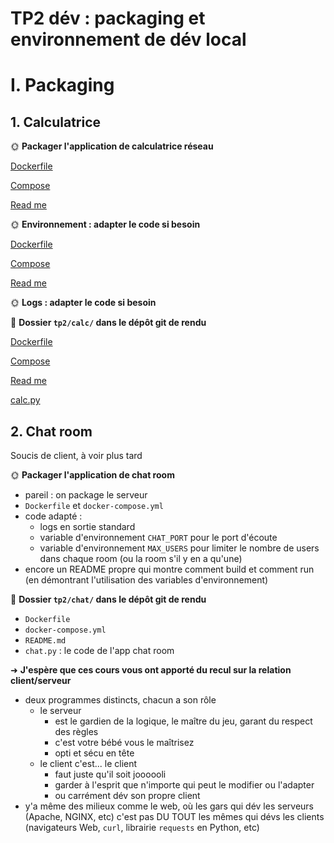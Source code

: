 # TP2 dév : packaging et environnement de dév local

# I. Packaging

## 1. Calculatrice

🌞 **Packager l'application de calculatrice réseau**

[Dockerfile](./calc_build/Dockerfile)

[Compose](./calc_build/docker-compose.yml)

[Read me](./calc_build/README.md)

🌞 **Environnement : adapter le code si besoin**

[Dockerfile](./calc_build_modified/Dockerfile)

[Compose](./calc_build_modified/docker-compose.yml)

[Read me](./calc_build_modified/README.md)

🌞 **Logs : adapter le code si besoin**

📜 **Dossier `tp2/calc/` dans le dépôt git de rendu**

[Dockerfile](./calc/Dockerfile)

[Compose](./calc/docker-compose.yml)

[Read me](./calc/README.md)

[calc.py](./calc/calc.py)

## 2. Chat room

Soucis de client, à voir plus tard

🌞 **Packager l'application de chat room**

- pareil : on package le serveur
- `Dockerfile` et `docker-compose.yml`
- code adapté :
  - logs en sortie standard
  - variable d'environnement `CHAT_PORT` pour le port d'écoute
  - variable d'environnement `MAX_USERS` pour limiter le nombre de users dans chaque room (ou la room s'il y en a qu'une)
- encore un README propre qui montre comment build et comment run (en démontrant l'utilisation des variables d'environnement)

📜 **Dossier `tp2/chat/` dans le dépôt git de rendu**

- `Dockerfile`
- `docker-compose.yml`
- `README.md`
- `chat.py` : le code de l'app chat room

➜ **J'espère que ces cours vous ont apporté du recul sur la relation client/serveur**

- deux programmes distincts, chacun a son rôle
  - le serveur
    - est le gardien de la logique, le maître du jeu, garant du respect des règles
    - c'est votre bébé vous le maîtrisez
    - opti et sécu en tête
  - le client c'est... le client
    - faut juste qu'il soit joooooli
    - garder à l'esprit que n'importe qui peut le modifier ou l'adapter
    - ou carrément dév son propre client
- y'a même des milieux comme le web, où les gars qui dév les serveurs (Apache, NGINX, etc) c'est pas DU TOUT les mêmes qui dévs les clients (navigateurs Web, `curl`, librairie `requests` en Python, etc)
